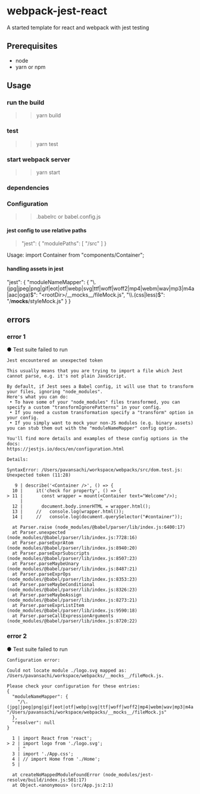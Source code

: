 # webpack-jest-react
A started template for react and webpack with jest testing

## Prerequisites

* node
* yarn or npm

## Usage

### run the build
>> yarn build

### test
>> yarn test

### start webpack server
>> yarn start

### dependencies


### Configuration

>> .babelrc or babel.config.js

#### jest config to use relative paths

> "jest": {
>    "modulePaths": [
>      "<rootDir>/src"
>    ]
>  }

Usage: import Container from "components/Container"; 

#### handling assets in jest

  "jest": {
    "moduleNameMapper": {
      "\\.(jpg|jpeg|png|gif|eot|otf|webp|svg|ttf|woff|woff2|mp4|webm|wav|mp3|m4a|aac|oga)$": "<rootDir>/__mocks__/fileMock.js",
      "\\.(css|less)$": "<rootDir>/__mocks__/styleMock.js"
    }
  }

## errors

### error 1
● Test suite failed to run

    Jest encountered an unexpected token

    This usually means that you are trying to import a file which Jest cannot parse, e.g. it's not plain JavaScript.

    By default, if Jest sees a Babel config, it will use that to transform your files, ignoring "node_modules".
    Here's what you can do:
     • To have some of your "node_modules" files transformed, you can specify a custom "transformIgnorePatterns" in your config.
     • If you need a custom transformation specify a "transform" option in your config.
     • If you simply want to mock your non-JS modules (e.g. binary assets) you can stub them out with the "moduleNameMapper" config option.

    You'll find more details and examples of these config options in the docs:
    https://jestjs.io/docs/en/configuration.html

    Details:

    SyntaxError: /Users/pavansachi/workspace/webpacks/src/dom.test.js: Unexpected token (11:28)

       9 | describe('<Container />', () => {
      10 |     it('check for property', () => {
    > 11 |       const wrapper = mount(<Container text="Welcome"/>);
         |                             ^
      12 |       document.body.innerHTML = wrapper.html();
      13 |     //   console.log(wrapper.html());
      14 |     //   console.log(document.querySelector("#container"));

      at Parser.raise (node_modules/@babel/parser/lib/index.js:6400:17)
      at Parser.unexpected (node_modules/@babel/parser/lib/index.js:7728:16)
      at Parser.parseExprAtom (node_modules/@babel/parser/lib/index.js:8940:20)
      at Parser.parseExprSubscripts (node_modules/@babel/parser/lib/index.js:8507:23)
      at Parser.parseMaybeUnary (node_modules/@babel/parser/lib/index.js:8487:21)
      at Parser.parseExprOps (node_modules/@babel/parser/lib/index.js:8353:23)
      at Parser.parseMaybeConditional (node_modules/@babel/parser/lib/index.js:8326:23)
      at Parser.parseMaybeAssign (node_modules/@babel/parser/lib/index.js:8273:21)
      at Parser.parseExprListItem (node_modules/@babel/parser/lib/index.js:9590:18)
      at Parser.parseCallExpressionArguments (node_modules/@babel/parser/lib/index.js:8720:22)

### error 2

● Test suite failed to run

    Configuration error:
    
    Could not locate module ./logo.svg mapped as:
    /Users/pavansachi/workspace/webpacks/__mocks__/fileMock.js.
    
    Please check your configuration for these entries:
    {
      "moduleNameMapper": {
        "/\.(jpg|jpeg|png|gif|eot|otf|webp|svg|ttf|woff|woff2|mp4|webm|wav|mp3|m4a|aac|oga)$/": "/Users/pavansachi/workspace/webpacks/__mocks__/fileMock.js"
      },
      "resolver": null
    }

      1 | import React from 'react';
    > 2 | import logo from './logo.svg';
        | ^
      3 | import './App.css';
      4 | // import Home from './Home';
      5 | 

      at createNoMappedModuleFoundError (node_modules/jest-resolve/build/index.js:501:17)
      at Object.<anonymous> (src/App.js:2:1)